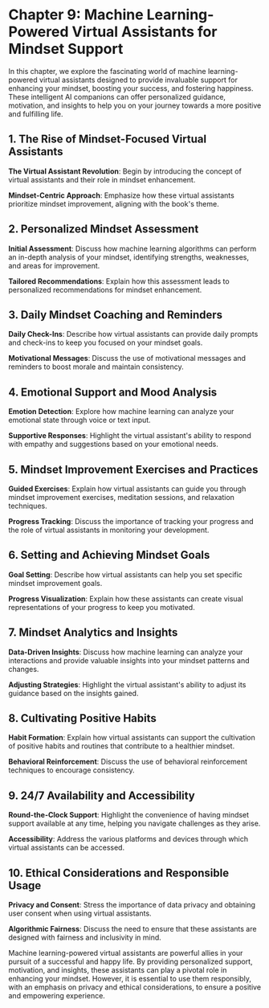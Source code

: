 Chapter 9: Machine Learning-Powered Virtual Assistants for Mindset Support
==========================================================================

In this chapter, we explore the fascinating world of machine learning-powered virtual assistants designed to provide invaluable support for enhancing your mindset, boosting your success, and fostering happiness. These intelligent AI companions can offer personalized guidance, motivation, and insights to help you on your journey towards a more positive and fulfilling life.

**1. The Rise of Mindset-Focused Virtual Assistants**
-----------------------------------------------------

**The Virtual Assistant Revolution**: Begin by introducing the concept of virtual assistants and their role in mindset enhancement.

**Mindset-Centric Approach**: Emphasize how these virtual assistants prioritize mindset improvement, aligning with the book's theme.

**2. Personalized Mindset Assessment**
--------------------------------------

**Initial Assessment**: Discuss how machine learning algorithms can perform an in-depth analysis of your mindset, identifying strengths, weaknesses, and areas for improvement.

**Tailored Recommendations**: Explain how this assessment leads to personalized recommendations for mindset enhancement.

**3. Daily Mindset Coaching and Reminders**
-------------------------------------------

**Daily Check-Ins**: Describe how virtual assistants can provide daily prompts and check-ins to keep you focused on your mindset goals.

**Motivational Messages**: Discuss the use of motivational messages and reminders to boost morale and maintain consistency.

**4. Emotional Support and Mood Analysis**
------------------------------------------

**Emotion Detection**: Explore how machine learning can analyze your emotional state through voice or text input.

**Supportive Responses**: Highlight the virtual assistant's ability to respond with empathy and suggestions based on your emotional needs.

**5. Mindset Improvement Exercises and Practices**
--------------------------------------------------

**Guided Exercises**: Explain how virtual assistants can guide you through mindset improvement exercises, meditation sessions, and relaxation techniques.

**Progress Tracking**: Discuss the importance of tracking your progress and the role of virtual assistants in monitoring your development.

**6. Setting and Achieving Mindset Goals**
------------------------------------------

**Goal Setting**: Describe how virtual assistants can help you set specific mindset improvement goals.

**Progress Visualization**: Explain how these assistants can create visual representations of your progress to keep you motivated.

**7. Mindset Analytics and Insights**
-------------------------------------

**Data-Driven Insights**: Discuss how machine learning can analyze your interactions and provide valuable insights into your mindset patterns and changes.

**Adjusting Strategies**: Highlight the virtual assistant's ability to adjust its guidance based on the insights gained.

**8. Cultivating Positive Habits**
----------------------------------

**Habit Formation**: Explain how virtual assistants can support the cultivation of positive habits and routines that contribute to a healthier mindset.

**Behavioral Reinforcement**: Discuss the use of behavioral reinforcement techniques to encourage consistency.

**9. 24/7 Availability and Accessibility**
------------------------------------------

**Round-the-Clock Support**: Highlight the convenience of having mindset support available at any time, helping you navigate challenges as they arise.

**Accessibility**: Address the various platforms and devices through which virtual assistants can be accessed.

**10. Ethical Considerations and Responsible Usage**
----------------------------------------------------

**Privacy and Consent**: Stress the importance of data privacy and obtaining user consent when using virtual assistants.

**Algorithmic Fairness**: Discuss the need to ensure that these assistants are designed with fairness and inclusivity in mind.

Machine learning-powered virtual assistants are powerful allies in your pursuit of a successful and happy life. By providing personalized support, motivation, and insights, these assistants can play a pivotal role in enhancing your mindset. However, it is essential to use them responsibly, with an emphasis on privacy and ethical considerations, to ensure a positive and empowering experience.
